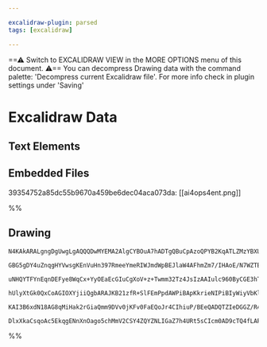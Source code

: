```yaml
---

excalidraw-plugin: parsed
tags: [excalidraw]

---
```

==⚠  Switch to EXCALIDRAW VIEW in the MORE OPTIONS menu of this document. ⚠== You can decompress Drawing data with the command palette: 'Decompress current Excalidraw file'. For more info check in plugin settings under 'Saving'


# Excalidraw Data

## Text Elements
## Embedded Files
39354752a85dc55b9670a459be6dec04aca073da: [[ai4ops4ent.png]]

%%
## Drawing
```compressed-json
N4KAkARALgngDgUwgLgAQQQDwMYEMA2AlgCYBOuA7hADTgQBuCpAzoQPYB2KqATLZMzYBXUtiRoIACyhQ4zZAHoFAc0JRJQgEYA6bGwC2CgF7N6hbEcK4OCtptbErHALRY8RMpWdx8Q1TdIEfARcZgRmBShcZQUebQBGAAYEmjoghH0EDihmbgBtcDBQMBKIEm4IADkAZgBpAFV4gGEOStSSyFhECsJ9aKR+UsxuZ3iADjHtRPiATgBWavieOcHI

GBG5gDY4uZnqgHYVwsgKEnVuHn397RmeeYmeRIWJmdWpBEJlaW4AFhmZm7/IHAoE/N7WZTBbiJN7MKCkNgAawQTTY+DYpAq8OszDguEC2XapU0uGwiOUCKEHGIqPRmIk2I4uPxWSgRMgADNCPh8ABlWBQiSSUkaQLsiBwhHIgDqZ0k3HisPhSIQ/JggvQgg84spXw44VyaEVxwgbDx2DU6yNiRhJsp1P1zENqA4Qh5sIQCGI3GqY3iszejBY7C4R

uNHQYTFYnEqnDEFye8WqCx+YyOEaEcGIuCgXoV+z+Twmm32Tz4JsIzAAIulc960ByCGE3hThHAAJLEZ15AC6b00wmpAFFgplst2+yaiBxEdxXe6p2wyXmG02EG8ucFOxVqns5j9DjxcGniNg5nNNDMS4lcD9dpoEJtiAhsIkfqTcIl9tVs+LmO5xFQAoOjAcMOniY5JwjQhqSwCpPwgQoAF9wCgiBcDgOB+RzQDik6SQMkAiBs1IWdBgYQgEAoAA

hUlyXtGk0QxCoAGIOXYjiiQgbARAJKB21zfR+SlFEmPpdAWPiBApKkrieNIPiBIyWiyVbKlGLpLFyCZPE+Lk3jWSU/QADFuT5AUiK1cpyPkxTBOElVZWIc40HLUpbMM+zlWRNUNQlNFrMKbiDOyIyACVhD1A0FRskL+MEgB5c1LQVG1YoUzyMmMzgoGM3B9G5K1UHTSAPNCwTsuyXlCCMQDHnSuyMgAFSwKAAEEiGUUN0GCDk2QazKhKiUh2oUtg

KAI3B6xdN18AG8qMiHak2rGiaQmm9DVv0jKFv0FaEQoJr4CIhiuP/BEeQADQTZIeDGGZ/R4eID2qJ4tnI860XwABNbg5n2TZtEub8fgOEqICMNgDG4PDIHoAghDq5D5vijIIvUx1nQgU7yIpEhqtqhNcdIfHczgP7iZIABZNhnyW3BNGCabG3wZsgrxjTmLQWGIGotENtIZQSQACie/ZqF4eJxcl6XkjmABKcUwoQZQ3XxCpBZFnhXol7WYV4HXU

DlxXkaCsqoAc5EkqgENnXnOago5chMmV2CSY4ZQYZNLIGaZ7h4URt5sCIcm0AD9cTQ4fLAPDt5hCgacY9IRHTdKOwACsXxyXko7gGm6ajxmV1QFm2dKUkbcYJqofwL2Iy6Sz0mwG3OHFHi4QMI7ujQe23nRZdmbXDcESEpuW+60uI4jfBQna5vCCrmu51m5DwCQ/gIE3cIYZQpCgA===
```
%%